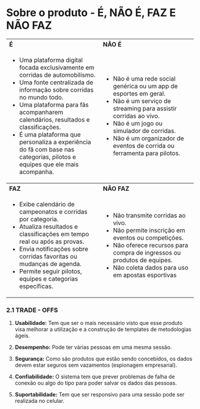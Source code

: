# Sobre o produto - É, NÃO É, FAZ E NÃO FAZ

<table>
  <tr>
    <th style="width: 50%; text-align: left;">É</th>
    <th style="width: 50%; text-align: left;">NÃO É</th>
  </tr>
  <tr>
    <td>
      <ul>
        <li>Uma plataforma digital focada exclusivamente em corridas de automobilismo.</li>
        <li>Uma fonte centralizada de informação sobre corridas no mundo todo.</li>
        <li>Uma plataforma para fãs acompanharem calendários, resultados e classificações.</li>
        <li>É uma plataforma que personaliza a experiência do fã com base nas categorias, pilotos e equipes que ele mais acompanha.</li>
      </ul>
    </td>
    <td>
      <ul>
        <li>Não é uma rede social genérica ou um app de esportes em geral.</li>
        <li>Não é um serviço de streaming para assistir corridas ao vivo.</li>
        <li>Não é um jogo ou simulador de corridas.</li>
        <li>Não é um organizador de eventos de corrida ou ferramenta para pilotos.</li>
      </ul>
    </td>
  </tr>
  <tr>
    <th style="text-align: left;">FAZ</th>
    <th style="text-align: left;">NÃO FAZ</th>
  </tr>
  <tr>
    <td>
      <ul>
        <li>Exibe calendário de campeonatos e corridas por categoria.</li>
        <li>Atualiza resultados e classificações em tempo real ou após as provas.</li>
        <li>Envia notificações sobre corridas favoritas ou mudanças de agenda.</li>
        <li>Permite seguir pilotos, equipes e categorias específicas.</li>
      </ul>
    </td>
    <td>
      <ul>
        <li>Não transmite corridas ao vivo.</li>
        <li>Não permite inscrição em eventos ou competições.</li>
        <li>Não oferece recursos para compra de ingressos ou produtos de equipes.</li>
        <li>Não coleta dados para uso em apostas esportivas</li>
      </ul>
    </td>
  </tr>
</table>

### 2.1 TRADE - OFFS 

1. **Usabilidade:** Tem que ser o mais necessário visto que esse produto visa melhorar a utilização e a construção de templates de metodologias ágeis. 

2. **Desempenho:** Pode ter várias pessoas em uma mesma sessão. 

3. **Segurança:** Como são produtos que estão sendo concebidos, os dados devem estar seguros sem vazamentos (espionagem empresarial). 

4. **Confiabilidade:** O sistema tem que prever problemas de falha de conexão ou algo do tipo para poder salvar os dados das pessoas. 

5. **Suportabilidade:** Tem que ser responsivo para uma sessão pode ser realizada no celular. 